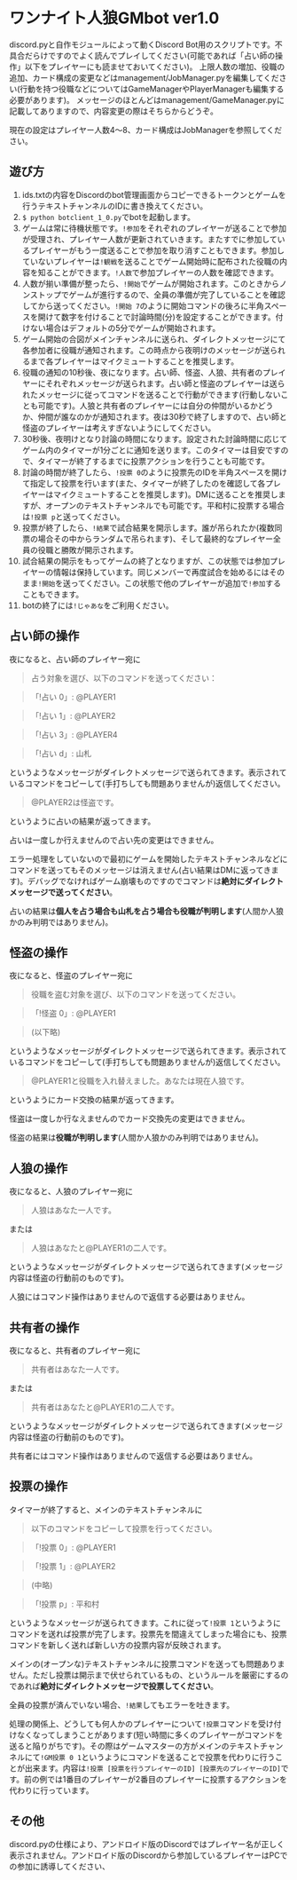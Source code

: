 # ワンナイト人狼GMbot ver1.0

discord.pyと自作モジュールによって動くDiscord Bot用のスクリプトです。不具合だらけですのでよく読んでプレイしてください(可能であれば「占い師の操作」以下をプレイヤーにも読ませておいてください)。
上限人数の増加、役職の追加、カード構成の変更などはmanagement/JobManager.pyを編集してください(行動を持つ役職などについてはGameManagerやPlayerManagerも編集する必要があります)。
メッセージのほとんどはmanagement/GameManager.pyに記載してありますので、内容変更の際はそちらからどうぞ。

現在の設定はプレイヤー人数4〜8、カード構成はJobManagerを参照してください。

## 遊び方

 1. ids.txtの内容をDiscordのbot管理画面からコピーできるトークンとゲームを行うテキストチャンネルのIDに書き換えてください。
 2. `$ python botclient_1_0.py`でbotを起動します。
 3. ゲームは常に待機状態です。`!参加`をそれぞれのプレイヤーが送ることで参加が受理され、プレイヤー人数が更新されていきます。またすでに参加しているプレイヤーがもう一度送ることで参加を取り消すこともできます。参加していないプレイヤーは`!観戦`を送ることでゲーム開始時に配布された役職の内容を知ることができます。`!人数`で参加プレイヤーの人数を確認できます。
 4. 人数が揃い準備が整ったら、`!開始`でゲームが開始されます。このときからノンストップでゲームが進行するので、全員の準備が完了していることを確認してから送ってください。`!開始 7`のように開始コマンドの後ろに半角スペースを開けて数字を付けることで討論時間(分)を設定することができます。付けない場合はデフォルトの5分でゲームが開始されます。
 5. ゲーム開始の合図がメインチャンネルに送られ、ダイレクトメッセージにて各参加者に役職が通知されます。この時点から夜明けのメッセージが送られるまで各プレイヤーはマイクミュートすることを推奨します。
 7. 役職の通知の10秒後、夜になります。占い師、怪盗、人狼、共有者のプレイヤーにそれぞれメッセージが送られます。占い師と怪盗のプレイヤーは送られたメッセージに従ってコマンドを送ることで行動ができます(行動しないことも可能です)。人狼と共有者のプレイヤーには自分の仲間がいるかどうか、仲間が誰なのかが通知されます。夜は30秒で終了しますので、占い師と怪盗のプレイヤーは考えすぎないようにしてください。
 8. 30秒後、夜明けとなり討論の時間になります。設定された討論時間に応じてゲーム内のタイマーが1分ごとに通知を送ります。このタイマーは目安ですので、タイマーが終了するまでに投票アクションを行うことも可能です。
 9. 討論の時間が終了したら、`!投票 0`のように投票先のIDを半角スペースを開けて指定して投票を行います(また、タイマーが終了したのを確認して各プレイヤーはマイクミュートすることを推奨します)。DMに送ることを推奨しますが、オープンのテキストチャンネルでも可能です。平和村に投票する場合は`!投票 p`と送ってください。
 10. 投票が終了したら、`!結果`で試合結果を開示します。誰が吊られたか(複数同票の場合その中からランダムで吊られます)、そして最終的なプレイヤー全員の役職と勝敗が開示されます。
 11. 試合結果の開示をもってゲームの終了となりますが、この状態では参加プレイヤーの情報は保持しています。同じメンバーで再度試合を始めるにはそのまま`!開始`を送ってください。この状態で他のプレイヤーが追加で`!参加`することもできます。
 14. botの終了には`!じゃあな`をご利用ください。

## 占い師の操作

夜になると、占い師のプレイヤー宛に
>占う対象を選び、以下のコマンドを送ってください：

>「!占い 0」: @PLAYER1

> 「!占い 1」: @PLAYER2

> 「!占い 3」: @PLAYER4

> 「!占い d」: 山札

というようなメッセージがダイレクトメッセージで送られてきます。表示されているコマンドをコピーして(手打ちしても問題ありませんが)返信してください。

>@PLAYER2は怪盗です。

というように占いの結果が返ってきます。

占いは一度しか行えませんので占い先の変更はできません。

エラー処理をしていないので最初にゲームを開始したテキストチャンネルなどにコマンドを送ってもそのメッセージは消えません(占い結果はDMに返ってきます)。デバッグでなければゲーム崩壊ものですのでコマンドは**絶対にダイレクトメッセージで送ってください**。

占いの結果は**個人を占う場合も山札を占う場合も役職が判明します**(人間か人狼かのみ判明ではありません)。

## 怪盗の操作

夜になると、怪盗のプレイヤー宛に
>役職を盗む対象を選び、以下のコマンドを送ってください。

>「!怪盗 0」: @PLAYER1

>(以下略)

というようなメッセージがダイレクトメッセージで送られてきます。表示されているコマンドをコピーして(手打ちしても問題ありませんが)返信してください。

>@PLAYER1と役職を入れ替えました。あなたは現在人狼です。

というようにカード交換の結果が返ってきます。

怪盗は一度しか行なえませんのでカード交換先の変更はできません。

怪盗の結果は**役職が判明します**(人間か人狼かのみ判明ではありません)。

## 人狼の操作

夜になると、人狼のプレイヤー宛に
>人狼はあなた一人です。

または
>人狼はあなたと@PLAYER1の二人です。

というようなメッセージがダイレクトメッセージで送られてきます(メッセージ内容は怪盗の行動前のものです)。

人狼にはコマンド操作はありませんので返信する必要はありません。

## 共有者の操作

夜になると、共有者のプレイヤー宛に
>共有者はあなた一人です。

または
>共有者はあなたと@PLAYER1の二人です。

というようなメッセージがダイレクトメッセージで送られてきます(メッセージ内容は怪盗の行動前のものです)。

共有者にはコマンド操作はありませんので返信する必要はありません。

## 投票の操作

タイマーが終了すると、メインのテキストチャンネルに
>以下のコマンドをコピーして投票を行ってください。

>「!投票 0」: @PLAYER1

>「!投票 1」: @PLAYER2

>(中略)

>「!投票 p」: 平和村

というようなメッセージが送られてきます。これに従って`!投票 1`というようにコマンドを送れば投票が完了します。投票先を間違えてしまった場合にも、投票コマンドを新しく送れば新しい方の投票内容が反映されます。

メインの(オープンな)テキストチャンネルに投票コマンドを送っても問題ありません。ただし投票は開示まで伏せられているもの、というルールを厳密にするのであれば**絶対にダイレクトメッセージで投票してください**。

全員の投票が済んでいない場合、`!結果`してもエラーを吐きます。

処理の関係上、どうしても何人かのプレイヤーについて`!投票`コマンドを受け付けなくなってしまうことがあります(短い時間に多くのプレイヤーがコマンドを送ると陥りがちです)。その際はゲームマスターの方がメインのテキストチャンネルにて`!GM投票 0 1`というようにコマンドを送ることで投票を代わりに行うことが出来ます。内容は`!投票 [投票を行うプレイヤーのID] [投票先のプレイヤーのID]`です。前の例では1番目のプレイヤーが2番目のプレイヤーに投票するアクションを代わりに行っています。

## その他

discord.pyの仕様により、アンドロイド版のDiscordではプレイヤー名が正しく表示されません。アンドロイド版のDiscordから参加しているプレイヤーはPCでの参加に誘導してください、
